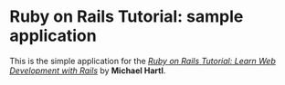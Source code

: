 # Ruby on Rails Tutorial: sample application

This is the simple application for the [*Ruby on Rails Tutorial: Learn Web Development with Rails*](http://) by **Michael Hartl**.